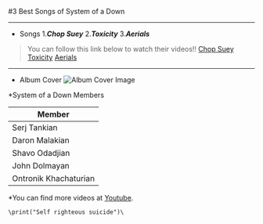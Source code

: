 #3 Best Songs of System of a Down

---

* Songs
1.***Chop Suey***
2.***Toxicity***
3.***Aerials***

>You can follow this link below to watch their videos!!
>[Chop Suey](https://www.youtube.com/watch?v=CSvFpBOe8eyz)
>[Toxicity](https://www.youtube.com/watch?v=iywaBOMvYLI)
>[Aerials](https://www.youtube.com/watch?v=L-iepu3EtyE)

---

* Album Cover
![Album Cover Image](http://ecx.images-amazon.com/images/I/91fUlWjRAgL._SL1500_.jpg)

*System of a Down Members

|        Member       |
|---------------------|
|Serj Tankian         |
|Daron Malakian       |
|Shavo Odadjian       |
|John Dolmayan        |
|Ontronik Khachaturian|


*You can find more videos at [Youtube][1].


    \print("Self righteous suicide")\


[1]:https://www.youtube.com/
